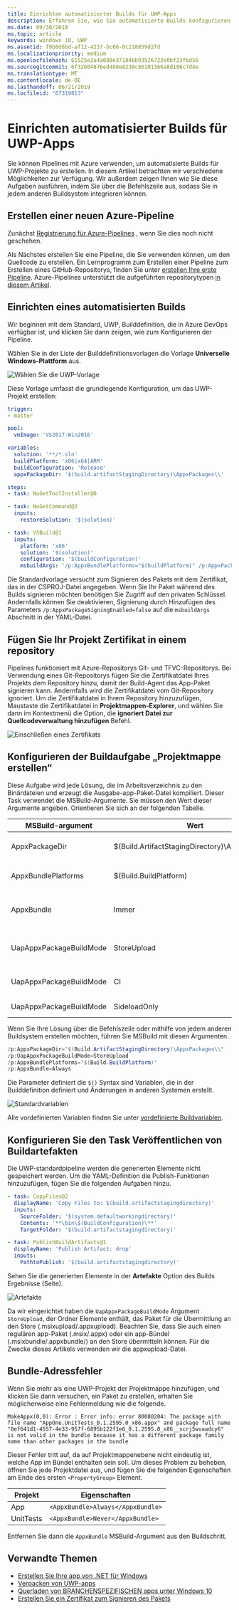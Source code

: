 ```yaml
---
title: Einrichten automatisierter Builds für UWP-Apps
description: Erfahren Sie, wie Sie automatisierte Builds konfigurieren, um Pakete zum Querladen oder zum Übermitteln an den Store zu erzeugen.
ms.date: 09/30/2018
ms.topic: article
keywords: windows 10, UWP
ms.assetid: f9b0d6bd-af12-4237-bc66-0c218859d2fd
ms.localizationpriority: medium
ms.openlocfilehash: 61525e2a4a088e37184bb93526722e0bf23fbd56
ms.sourcegitcommit: 6f32604876ed480e8238c86101366a8d106c7d4e
ms.translationtype: MT
ms.contentlocale: de-DE
ms.lasthandoff: 06/21/2019
ms.locfileid: "67319813"
---
```

# <a name="set-up-automated-builds-for-your-uwp-app"></a>Einrichten automatisierter Builds für UWP-Apps

Sie können Pipelines mit Azure verwenden, um automatisierte Builds für UWP-Projekte zu erstellen. In diesem Artikel betrachten wir verschiedene Möglichkeiten zur Verfügung. Wir außerdem zeigen Ihnen wie Sie diese Aufgaben ausführen, indem Sie über die Befehlszeile aus, sodass Sie in jedem anderen Buildsystem integrieren können.

## <a name="create-a-new-azure-pipeline"></a>Erstellen einer neuen Azure-Pipeline

Zunächst [Registrierung für Azure-Pipelines](https://docs.microsoft.com/azure/devops/pipelines/get-started/pipelines-sign-up) , wenn Sie dies noch nicht geschehen.

Als Nächstes erstellen Sie eine Pipeline, die Sie verwenden können, um den Quellcode zu erstellen. Ein Lernprogramm zum Erstellen einer Pipeline zum Erstellen eines GitHub-Repositorys, finden Sie unter [erstellen Ihre erste Pipeline](https://docs.microsoft.com/azure/devops/pipelines/get-started-yaml). Azure-Pipelines unterstützt die aufgeführten repositorytypen [in diesem Artikel](https://docs.microsoft.com/azure/devops/pipelines/repos).

## <a name="set-up-an-automated-build"></a>Einrichten eines automatisierten Builds

Wir beginnen mit dem Standard, UWP, Builddefinition, die in Azure DevOps verfügbar ist, und klicken Sie dann zeigen, wie zum Konfigurieren der Pipeline.

Wählen Sie in der Liste der Builddefinitionsvorlagen die Vorlage **Universelle Windows-Plattform** aus.

![Wählen Sie die UWP-Vorlage](images/select-yaml-template.png)

Diese Vorlage umfasst die grundlegende Konfiguration, um das UWP-Projekt erstellen:

```yml
trigger:
- master

pool:
  vmImage: 'VS2017-Win2016'

variables:
  solution: '**/*.sln'
  buildPlatform: 'x86|x64|ARM'
  buildConfiguration: 'Release'
  appxPackageDir: '$(build.artifactStagingDirectory)\AppxPackages\\'

steps:
- task: NuGetToolInstaller@0

- task: NuGetCommand@2
  inputs:
    restoreSolution: '$(solution)'

- task: VSBuild@1
  inputs:
    platform: 'x86'
    solution: '$(solution)'
    configuration: '$(buildConfiguration)'
    msbuildArgs: '/p:AppxBundlePlatforms="$(buildPlatform)" /p:AppxPackageDir="$(appxPackageDir)" /p:AppxBundle=Always /p:UapAppxPackageBuildMode=StoreUpload'

```

Die Standardvorlage versucht zum Signieren des Pakets mit dem Zertifikat, das in der CSPROJ-Datei angegeben. Wenn Sie Ihr Paket während des Builds signieren möchten benötigen Sie Zugriff auf den privaten Schlüssel. Andernfalls können Sie deaktivieren, Signierung durch Hinzufügen des Parameters `/p:AppxPackageSigningEnabled=false` auf die `msbuildArgs` Abschnitt in der YAML-Datei.

## <a name="add-your-project-certificate-to-a-repository"></a>Fügen Sie Ihr Projekt Zertifikat in einem repository

Pipelines funktioniert mit Azure-Repositorys Git- und TFVC-Repositorys. Bei Verwendung eines Git-Repositorys fügen Sie die Zertifikatdatei Ihres Projekts dem Repository hinzu, damit der Build-Agent das App-Paket signieren kann. Andernfalls wird die Zertifikatdatei vom Git-Repository ignoriert. Um die Zertifikatdatei in Ihrem Repository hinzuzufügen, Maustaste die Zertifikatdatei in **Projektmappen-Explorer**, und wählen Sie dann im Kontextmenü die Option, die **ignoriert Datei zur Quellcodeverwaltung hinzufügen** Befehl.

![Einschließen eines Zertifikats](images/building-screen1.png)

## <a name="configure-the-build-solution-build-task"></a>Konfigurieren der Buildaufgabe „Projektmappe erstellen“

Diese Aufgabe wird jede Lösung, die im Arbeitsverzeichnis zu den Binärdateien und erzeugt die Ausgabe-app-Paket-Datei kompiliert.
Dieser Task verwendet die MSBuild-Argumente. Sie müssen den Wert dieser Argumente angeben. Orientieren Sie sich an der folgenden Tabelle.

|**MSBuild-argument**|**Wert**|**Beschreibung**|
|--------------------|---------|---------------|
| AppxPackageDir | $(Build.ArtifactStagingDirectory)\AppxPackages | Definiert den Ordner, in dem die generierten Artefakte gespeichert werden. |
| AppxBundlePlatforms | $(Build.BuildPlatform) | Können Sie definieren die Plattformen für die im Paket enthalten. |
| AppxBundle | Immer | Erstellt eine.msixbundle/.appxbundle mit den.msix/.appx-Dateien für die Plattform angegeben. |
| UapAppxPackageBuildMode | StoreUpload | Generiert die.msixupload/.appxupload-Datei und die **_Test** Ordner für das querladen. |
| UapAppxPackageBuildMode | CI | Wird nur die.msixupload/.appxupload-Datei generiert. |
| UapAppxPackageBuildMode | SideloadOnly | Generiert die **_Test** Ordner für das querladen nur |

Wenn Sie Ihre Lösung über die Befehlszeile oder mithilfe von jedem anderen Buildsystem erstellen möchten, führen Sie MSBuild mit diesen Argumenten.

```powershell
/p:AppxPackageDir="$(Build.ArtifactStagingDirectory)\AppxPackages\\"
/p:UapAppxPackageBuildMode=StoreUpload
/p:AppxBundlePlatforms="$(Build.BuildPlatform)"
/p:AppxBundle=Always
```

Die Parameter definiert die `$()` Syntax sind Variablen, die in der Builddefinition definiert und Änderungen in anderen Systemen erstellt.

![Standardvariablen](images/building-screen5.png)

Alle vordefinierten Variablen finden Sie unter [vordefinierte Buildvariablen](https://docs.microsoft.com/azure/devops/pipelines/build/variables).

## <a name="configure-the-publish-build-artifacts-task"></a>Konfigurieren Sie den Task Veröffentlichen von Buildartefakten

Die UWP-standardpipeline werden die generierten Elemente nicht gespeichert werden. Um die YAML-Definition die Publish-Funktionen hinzuzufügen, fügen Sie die folgenden Aufgaben hinzu.

```yml
- task: CopyFiles@2
  displayName: 'Copy Files to: $(build.artifactstagingdirectory)'
  inputs:
    SourceFolder: '$(system.defaultworkingdirectory)'
    Contents: '**\bin\$(BuildConfiguration)\**'
    TargetFolder: '$(build.artifactstagingdirectory)'

- task: PublishBuildArtifacts@1
  displayName: 'Publish Artifact: drop'
  inputs:
    PathtoPublish: '$(build.artifactstagingdirectory)'
```

Sehen Sie die generierten Elemente in der **Artefakte** Option des Builds Ergebnisse (Seite).

![Artefakte](images/building-screen6.png)

Da wir eingerichtet haben die `UapAppxPackageBuildMode` Argument `StoreUpload`, der Ordner Elemente enthält, das Paket für die Übermittlung an den Store (.msixupload/.appxupload). Beachten Sie, dass Sie auch einen regulären app-Paket (.msix/.appx) oder ein app-Bündel (.msixbundle/.appxbundle/) an den Store übermitteln können. Für die Zwecke dieses Artikels verwenden wir die appxupload-Datei.

## <a name="address-bundle-errors"></a>Bundle-Adressfehler

Wenn Sie mehr als eine UWP-Projekt der Projektmappe hinzufügen, und klicken Sie dann versuchen, ein Paket zu erstellen, erhalten Sie möglicherweise eine Fehlermeldung wie die folgende.

  `MakeAppx(0,0): Error : Error info: error 80080204: The package with file name "AppOne.UnitTests_0.1.2595.0_x86.appx" and package full name "8ef641d1-4557-4e33-957f-6895b122f1e6_0.1.2595.0_x86__scrj5wvaadcy6" is not valid in the bundle because it has a different package family name than other packages in the bundle`

Dieser Fehler tritt auf, da auf Projektmappenebene nicht eindeutig ist, welche App im Bündel enthalten sein soll. Um dieses Problem zu beheben, öffnen Sie jede Projektdatei aus, und fügen Sie die folgenden Eigenschaften am Ende des ersten `<PropertyGroup>` Element.

|**Projekt**|**Eigenschaften**|
|-------|----------|
|App|`<AppxBundle>Always</AppxBundle>`|
|UnitTests|`<AppxBundle>Never</AppxBundle>`|

Entfernen Sie dann die `AppxBundle` MSBuild-Argument aus den Buildschritt.

## <a name="related-topics"></a>Verwandte Themen

- [Erstellen Sie Ihre app von .NET für Windows](https://docs.microsoft.com/vsts/build-release/get-started/dot-net)
- [Verpacken von UWP-apps](https://docs.microsoft.com/windows/uwp/packaging/packaging-uwp-apps)
- [Querladen von BRANCHENSPEZIFISCHEN apps unter Windows 10](https://docs.microsoft.com/windows/deploy/sideload-apps-in-windows-10)
- [Erstellen Sie ein Zertifikat zum Signieren des Pakets](https://docs.microsoft.com/windows/uwp/packaging/create-certificate-package-signing)
